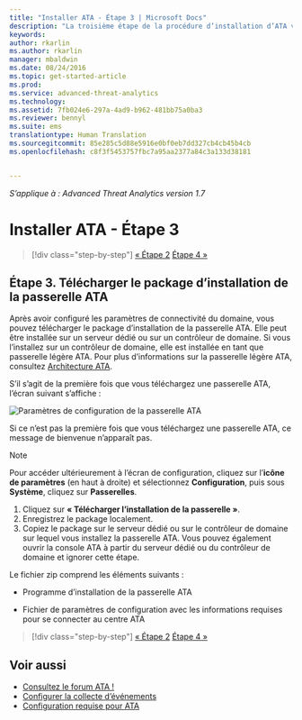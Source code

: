 ```yaml
---
title: "Installer ATA - Étape 3 | Microsoft Docs"
description: "La troisième étape de la procédure d’installation d’ATA vous aide à télécharger le package d’installation de la passerelle ATA."
keywords: 
author: rkarlin
ms.author: rkarlin
manager: mbaldwin
ms.date: 08/24/2016
ms.topic: get-started-article
ms.prod: 
ms.service: advanced-threat-analytics
ms.technology: 
ms.assetid: 7fb024e6-297a-4ad9-b962-481bb75a0ba3
ms.reviewer: bennyl
ms.suite: ems
translationtype: Human Translation
ms.sourcegitcommit: 85e285c5d88e5916e0bf0eb7dd327cb4cb45b4cb
ms.openlocfilehash: c8f3f5453757fbc7a95aa2377a84c3a133d38181


---
```


*S’applique à : Advanced Threat Analytics version 1.7*



# <a name="install-ata---step-3"></a>Installer ATA - Étape 3

>[!div class="step-by-step"]
[« Étape 2](install-ata-step2.md)
[Étape 4 »](install-ata-step4.md)

## <a name="step-3-download-the-ata-gateway-setup-package"></a>Étape 3. Télécharger le package d’installation de la passerelle ATA
Après avoir configuré les paramètres de connectivité du domaine, vous pouvez télécharger le package d’installation de la passerelle ATA. Elle peut être installée sur un serveur dédié ou sur un contrôleur de domaine. Si vous l’installez sur un contrôleur de domaine, elle est installée en tant que passerelle légère ATA. Pour plus d’informations sur la passerelle légère ATA, consultez [Architecture ATA](/advanced-threat-analytics/plan-design/ata-architecture). 

S’il s’agit de la première fois que vous téléchargez une passerelle ATA, l’écran suivant s’affiche :

![Paramètres de configuration de la passerelle ATA](media/ATA_1.7-welcome-download-gateway.PNG)

Si ce n’est pas la première fois que vous téléchargez une passerelle ATA, ce message de bienvenue n’apparaît pas.

> [!NOTE] 
> Pour accéder ultérieurement à l’écran de configuration, cliquez sur l’**icône de paramètres** (en haut à droite) et sélectionnez **Configuration**, puis sous **Système**, cliquez sur **Passerelles**.  

1.  Cliquez sur **« Télécharger l’installation de la passerelle »**.
2.  Enregistrez le package localement.
3.  Copiez le package sur le serveur dédié ou sur le contrôleur de domaine sur lequel vous installez la passerelle ATA. Vous pouvez également ouvrir la console ATA à partir du serveur dédié ou du contrôleur de domaine et ignorer cette étape.

Le fichier zip comprend les éléments suivants :

-   Programme d’installation de la passerelle ATA

-   Fichier de paramètres de configuration avec les informations requises pour se connecter au centre ATA


>[!div class="step-by-step"]
[« Étape 2](install-ata-step2.md)
[Étape 4 »](install-ata-step4.md)

## <a name="see-also"></a>Voir aussi

- [Consultez le forum ATA !](https://social.technet.microsoft.com/Forums/security/home?forum=mata)
- [Configurer la collecte d’événements](configure-event-collection.md)
- [Configuration requise pour ATA](/advanced-threat-analytics/plan-design/ata-prerequisites)



<!--HONumber=Jan17_HO1-->


